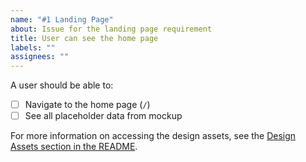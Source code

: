 ```yaml
---
name: "#1 Landing Page"
about: Issue for the landing page requirement
title: User can see the home page
labels: ""
assignees: ""
---
```


A user should be able to:

-   [ ] Navigate to the home page (`/`)
-   [ ] See all placeholder data from mockup

For more information on accessing the design assets, see the [Design Assets section in the README](https://github.com/OpenClassrooms-Student-Center/Project-10-Bank-API#design-assets).
